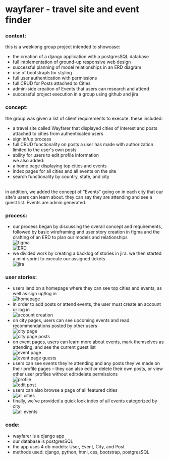 # wayfarer - travel site and event finder

### context:<br />
this is a weeklong group project intended to showcase:
* the creation of a django application with a postgresSQL database
* full implementation of ground-up responsive web design
* successful planning of model relationships in an ERD diagram
* use of bootstrap5 for styling
* full user authentication with permissions
* full CRUD for Posts attached to Cities
* admin-side creation of Events that users can research and attend
* successful project execution in a group using github and jira


### concept: <br />
the group was given a list of client requirements to execute. these included:
* a travel site called Wayfarer that displayed cities of interest and posts attached to cities from authentiicated users
* sign in/up process
* full CRUD functionality on posts a user has made with authorization limited to the user's own posts
* ability for users to edit profile information<br />
we also added:
* a home page displaying top cities and events
* index pages for all cities and all events on the site
* search functionality by country, state, and city
<br />
in addition, we added the concept of "Events" going on in each city that our site's users can learn about. they can say they are attending and see a guest list. Events are admin generated.



### process: <br />
* our process began by discussing the overall concept and requirements, followed by basic wireframing and user story creation in figma and the drafting of an ERD to plan our models and relationships <br />
![figma](https://i.ibb.co/x2nwzVs/Screen-Shot-2021-11-04-at-3-36-32-PM.png)<br />
![ERD](https://i.ibb.co/PW1K3pQ/Screen-Shot-2021-11-04-at-3-38-38-PM.png)
* we divided work by creating a backlog of stories in jira. we then started a mini-sprint to execute our assigned tickets <br />
![jira](https://i.ibb.co/GvzJMY5/Screen-Shot-2021-11-04-at-3-40-18-PM.png)

### user stories:<br />
* users land on a homepage where they can see top cities and events, as well as sign up/log in <br />
![homepage](https://i.ibb.co/F0X1zkc/Screen-Shot-2021-11-04-at-7-09-23-PM.png)
* in order to add posts or attend events, the user must create an account or log in <br />
![account creation](https://i.ibb.co/p2x65tN/Screen-Shot-2021-11-04-at-7-15-15-PM.png)
* on city pages, users can see upcoming events and read recommendations posted by other users <br />
![city page](https://i.ibb.co/Vvt7sMb/Screen-Shot-2021-11-04-at-7-11-47-PM.png)<br />
![city page posts](https://i.ibb.co/gd8Rwwb/Screen-Shot-2021-11-04-at-7-12-14-PM.png)
* on event pages, users can learn more about events, mark themselves as attending, and see the current guest list <br />
![event page](https://i.ibb.co/F68zwhL/Screen-Shot-2021-11-04-at-7-10-49-PM.png)<br />
![event page guests](https://i.ibb.co/pPh0pNz/Screen-Shot-2021-11-04-at-7-11-03-PM.png)
* users can see events they're attending and any posts they've made on their profile pages – they can also edit or delete their own posts, or view other user profiles without edit/delete permissions <br />
![profile](https://i.ibb.co/1KCL2n1/Screen-Shot-2021-11-04-at-7-11-35-PM.png)<br />
![edit post](https://i.ibb.co/jg7Gywf/Screen-Shot-2021-11-04-at-7-12-37-PM.png)
* users can also browse a page of all featured cities <br />
![all cities](https://i.ibb.co/Qd3PM3q/Screen-Shot-2021-11-04-at-7-09-47-PM.png)
* finally, we've provided a quick look index of all events categorized by city <br />
![all events](https://i.ibb.co/GtxVV9h/Screen-Shot-2021-11-04-at-7-10-11-PM.png)<br />

### code: <br />
* wayfarer is a django app
* our database is postgresSQL
* the app uses 4 db models: User, Event, City, and Post
* methods used: django, python, html, css, bootstrap, postgresSQL